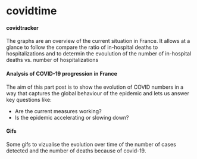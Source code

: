 # covidtime

#### covidtracker 

The graphs are an overview of the current situation in France. It allows at a glance to follow the compare
the ratio of in-hospital deaths to hospitalizations and to determin the evoulution of the number of in-hospital deaths vs. number of hospitalizations 

#### Analysis of COVID-19 progression in France 

The aim of this part post is to show the evolution of COVID numbers in a way that captures the global behaviour of the epidemic and lets us answer key questions like:

- Are the current measures working?
- Is the epidemic accelerating or slowing down?


#### Gifs 

Some gifs to vizualise the evolution over time of the number of cases detected and the number of deaths because of covid-19.